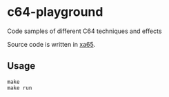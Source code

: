 # c64-playground

Code samples of different C64 techniques and effects

Source code is written in [xa65](http://www.floodgap.com/retrotech/xa/).

## Usage

    make
    make run

